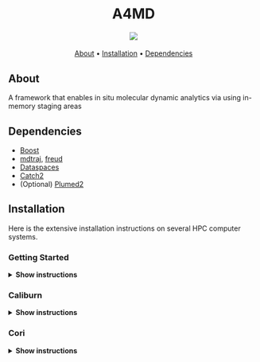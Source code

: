 <h1 align="center">  
  A4MD
  <h4 align="center">
  <a href="https://app.shippable.com/github/Analytics4MD/A4MD-project-a4md"><img src="https://api.shippable.com/projects/5bcf364bec335d0700dbc0ec/badge?branch=master"/></a>
  </h4>
</h1>

<p align="center">
  <a href="#about">About</a> •
  <a href="#installation">Installation</a> •
  <a href="#dependencies">Dependencies</a>
</p>

## About
A framework that enables in situ molecular dynamic analytics via using in-memory staging areas

## Dependencies
- [Boost](https://www.boost.org)
- [mdtraj](http://mdtraj.org), [freud](https://freud.readthedocs.io)
- [Dataspaces](http://www.dataspaces.org)
- [Catch2](https://github.com/catchorg/Catch2)
- (Optional) [Plumed2](https://github.com/plumed/plumed2)

## Installation

Here is the extensive installation instructions on several HPC computer systems.

### Getting Started

<details><summary><b>Show instructions</b></summary>
  
Clone the source code from this repository

```
git clone --recursive git@github.com:Analytics4MD/A4MD-project-a4md.git a4md
```

</details>

### Caliburn

<details><summary><b>Show instructions</b></summary>

1. Build A4MD package 
```
cd a4md
mkdir build
cd build

module purge
module load python/3.6.3
module load openmpi/2.1.3-gcc-4.8.5
module load boost/1.68-gcc-4.8.5
cmake .. \
-DCMAKE_INSTALL_PREFIX=../_install \
-DBOOST_ROOT=/software/boost/1.68-gcc-4.8.5 \
-DPYTHON_INCLUDE_DIR=$(python -c "from distutils.sysconfig import get_python_inc; print(get_python_inc())") \
-DPYTHON_LIBRARY=$(python -c "import distutils.sysconfig as sysconfig; import os; print(os.path.join(sysconfig.get_config_var('LIBDIR'), sysconfig.get_config_var('LDLIBRARY')))")
```
2. (Optional) To use tau profiling in the code the cmake command can include the following flags. Of course, tau needs to be installed on the system.

```
-DCMAKE_C_COMPILER=tau_cc.sh -DCMAKE_CXX_COMPILER=tau_cxx.sh
```
</details>

### Cori

<details><summary><b>Show instructions</b></summary>

1. Load module prerequisites

Note: boost/1.70.0 is currently not able to be found by find_package in cmake. It is recommended to use boost/1.69.0 until the issue is resolved.
```
module swap PrgEnv-intel PrgEnv-gnu
module load python/3.7-anaconda-2019.07
module load cmake
module load boost/1.69.0
module load rdma-credentials
```
2. Create Anaconda environement (i.e test_env), if not.
```
conda create -n ${A4MD_ENV}
```
3. Load created Python environment 
```
source activate ${A4MD_ENV}
export LD_LIBRARY_PATH="$HOME/.conda/envs/${A4MD_ENV}/lib:$LD_LIBRARY_PATH"
```
4. Install Python dependencies
```
conda install -c conda-forge mdtraj
conda install -c conda-forge freud
```
5. Build A4MD package 
```
cd a4md
mkdir build
cd build
cmake .. \
-DCMAKE_INSTALL_PREFIX=../_install \
-DBOOST_ROOT=${BOOST_ROOT} \
-DPYTHON_EXECUTABLE=$(which python) \
-DPYTHON_INCLUDE_DIR=$(python -c "from distutils.sysconfig import get_python_inc; print(get_python_inc())") \
-DPYTHON_LIBRARY=$(python -c "import distutils.sysconfig as sysconfig; import os; print(os.path.join(sysconfig.get_config_var('LIBDIR'), sysconfig.get_config_var('LDLIBRARY')))") \
-DMPI_C_COMPILER=$(which cc) \
-DMPI_CXX_COMPILER=$(which CC) \
-DMPI_FORTRAN_COMPILER=$(which ftn)

make
make install
```
6. Build A4MD Python package
```
cd a4md
pip install -e .
```
7. (Optional) To use TAU manual instrumentation, install TAU at ${TAU_ROOT}
```
module unload darshan
module load papi
export TAU_TRACK_HEAP=1
export TAU_INTERRUPT_INTERVAL=1
export TAU_METRICS=TIME,PAPI_TOT_CYC,PAPI_TOT_INS,ENERGY
export TAU_LIBS=$(tau_cxx.sh -tau:showlibs)
export CXXFLAGS="-g -DPROFILING_ON -DTAU_STDCXXLIB -I${TAU_ROOT}/include"
```
8. (Optional) To use build-in performance scheme, run cmake command with the following flag
```
-DBUILT_IN_PERF=ON
```
</details>

